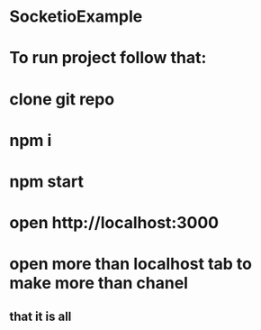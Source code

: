 # SocketioExample
# To run project follow that:
# clone git repo 
# npm i 
# npm start 
# open http://localhost:3000 
# open more than localhost tab to make more than chanel 
## that it is all 

